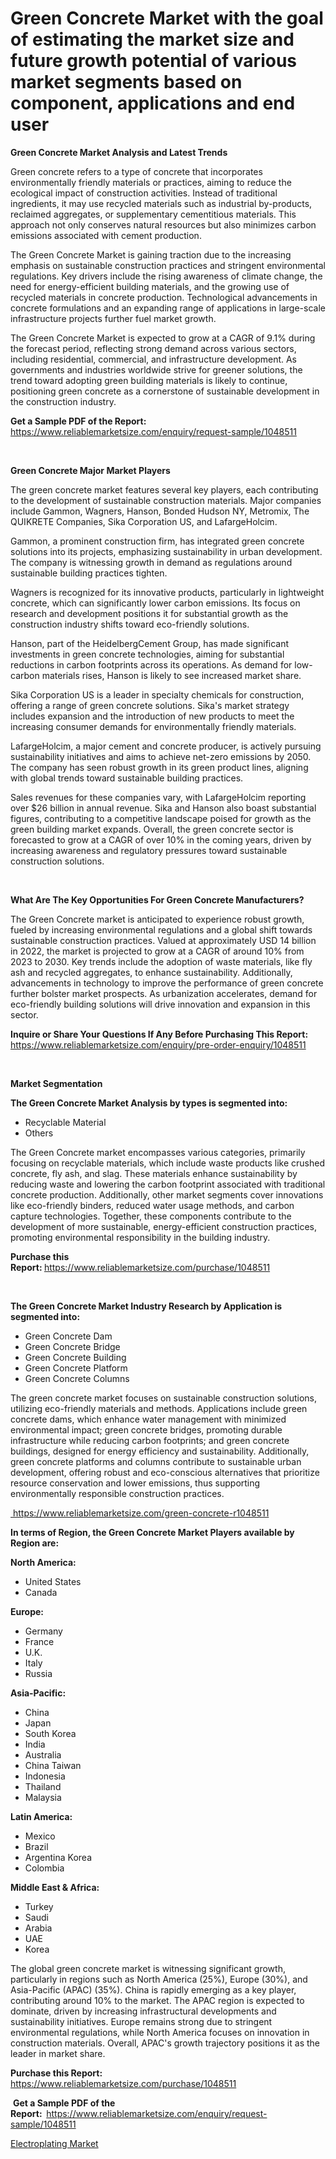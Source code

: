 <p><h1>Green Concrete Market with the goal of estimating the market size and future growth potential of various market segments based on component, applications and end user</h1></p><p><strong>Green Concrete Market Analysis and Latest Trends</strong></p>
<p><p>Green concrete refers to a type of concrete that incorporates environmentally friendly materials or practices, aiming to reduce the ecological impact of construction activities. Instead of traditional ingredients, it may use recycled materials such as industrial by-products, reclaimed aggregates, or supplementary cementitious materials. This approach not only conserves natural resources but also minimizes carbon emissions associated with cement production. </p><p>The Green Concrete Market is gaining traction due to the increasing emphasis on sustainable construction practices and stringent environmental regulations. Key drivers include the rising awareness of climate change, the need for energy-efficient building materials, and the growing use of recycled materials in concrete production. Technological advancements in concrete formulations and an expanding range of applications in large-scale infrastructure projects further fuel market growth. </p><p>The Green Concrete Market is expected to grow at a CAGR of 9.1% during the forecast period, reflecting strong demand across various sectors, including residential, commercial, and infrastructure development. As governments and industries worldwide strive for greener solutions, the trend toward adopting green building materials is likely to continue, positioning green concrete as a cornerstone of sustainable development in the construction industry.</p></p>
<p><strong>Get a Sample PDF of the Report:&nbsp;</strong> <a href="https://www.reliablemarketsize.com/enquiry/request-sample/1048511?utm_campaign=2457&utm_medium=2&utm_source=Github&utm_content=ia&utm_term=01042025&utm_id=green-concrete">https://www.reliablemarketsize.com/enquiry/request-sample/1048511</a></p>
<p>&nbsp;</p>
<p><strong>Green Concrete Major Market Players</strong></p>
<p><p>The green concrete market features several key players, each contributing to the development of sustainable construction materials. Major companies include Gammon, Wagners, Hanson, Bonded Hudson NY, Metromix, The QUIKRETE Companies, Sika Corporation US, and LafargeHolcim.</p><p>Gammon, a prominent construction firm, has integrated green concrete solutions into its projects, emphasizing sustainability in urban development. The company is witnessing growth in demand as regulations around sustainable building practices tighten.</p><p>Wagners is recognized for its innovative products, particularly in lightweight concrete, which can significantly lower carbon emissions. Its focus on research and development positions it for substantial growth as the construction industry shifts toward eco-friendly solutions.</p><p>Hanson, part of the HeidelbergCement Group, has made significant investments in green concrete technologies, aiming for substantial reductions in carbon footprints across its operations. As demand for low-carbon materials rises, Hanson is likely to see increased market share.</p><p>Sika Corporation US is a leader in specialty chemicals for construction, offering a range of green concrete solutions. Sika's market strategy includes expansion and the introduction of new products to meet the increasing consumer demands for environmentally friendly materials.</p><p>LafargeHolcim, a major cement and concrete producer, is actively pursuing sustainability initiatives and aims to achieve net-zero emissions by 2050. The company has seen robust growth in its green product lines, aligning with global trends toward sustainable building practices.</p><p>Sales revenues for these companies vary, with LafargeHolcim reporting over $26 billion in annual revenue. Sika and Hanson also boast substantial figures, contributing to a competitive landscape poised for growth as the green building market expands. Overall, the green concrete sector is forecasted to grow at a CAGR of over 10% in the coming years, driven by increasing awareness and regulatory pressures toward sustainable construction solutions.</p></p>
<p>&nbsp;</p>
<p><strong>What Are The Key Opportunities For Green Concrete Manufacturers?</strong></p>
<p><p>The Green Concrete market is anticipated to experience robust growth, fueled by increasing environmental regulations and a global shift towards sustainable construction practices. Valued at approximately USD 14 billion in 2022, the market is projected to grow at a CAGR of around 10% from 2023 to 2030. Key trends include the adoption of waste materials, like fly ash and recycled aggregates, to enhance sustainability. Additionally, advancements in technology to improve the performance of green concrete further bolster market prospects. As urbanization accelerates, demand for eco-friendly building solutions will drive innovation and expansion in this sector.</p></p>
<p><strong>Inquire or Share Your Questions If Any Before Purchasing This Report:</strong> <a href="https://www.reliablemarketsize.com/enquiry/pre-order-enquiry/1048511?utm_campaign=2457&utm_medium=2&utm_source=Github&utm_content=ia&utm_term=01042025&utm_id=green-concrete">https://www.reliablemarketsize.com/enquiry/pre-order-enquiry/1048511</a></p>
<p>&nbsp;</p>
<p><strong>Market Segmentation</strong></p>
<p><strong>The Green Concrete Market Analysis by types is segmented into:</strong></p>
<p><ul><li>Recyclable Material</li><li>Others</li></ul></p>
<p><p>The Green Concrete market encompasses various categories, primarily focusing on recyclable materials, which include waste products like crushed concrete, fly ash, and slag. These materials enhance sustainability by reducing waste and lowering the carbon footprint associated with traditional concrete production. Additionally, other market segments cover innovations like eco-friendly binders, reduced water usage methods, and carbon capture technologies. Together, these components contribute to the development of more sustainable, energy-efficient construction practices, promoting environmental responsibility in the building industry.</p></p>
<p><strong>Purchase this Report:&nbsp;</strong><a href="https://www.reliablemarketsize.com/purchase/1048511?utm_campaign=2457&utm_medium=2&utm_source=Github&utm_content=ia&utm_term=01042025&utm_id=green-concrete">https://www.reliablemarketsize.com/purchase/1048511</a></p>
<p>&nbsp;</p>
<p><strong>The Green Concrete Market Industry Research by Application is segmented into:</strong></p>
<p><ul><li>Green Concrete Dam</li><li>Green Concrete Bridge</li><li>Green Concrete Building</li><li>Green Concrete Platform</li><li>Green Concrete Columns</li></ul></p>
<p><p>The green concrete market focuses on sustainable construction solutions, utilizing eco-friendly materials and methods. Applications include green concrete dams, which enhance water management with minimized environmental impact; green concrete bridges, promoting durable infrastructure while reducing carbon footprints; and green concrete buildings, designed for energy efficiency and sustainability. Additionally, green concrete platforms and columns contribute to sustainable urban development, offering robust and eco-conscious alternatives that prioritize resource conservation and lower emissions, thus supporting environmentally responsible construction practices.</p></p>
<p><a href="https://www.reliablemarketsize.com/green-concrete-r1048511?utm_campaign=2457&utm_medium=2&utm_source=Github&utm_content=ia&utm_term=01042025&utm_id=green-concrete">&nbsp;https://www.reliablemarketsize.com/green-concrete-r1048511</a></p>
<p><strong>In terms of Region, the Green Concrete Market Players available by Region are:</strong></p>
<p>
    <p> <strong> North America: </strong>
        <ul>
            <li>United States</li>
            <li>Canada</li>
        </ul>
        </p> 
    <p> <strong> Europe: </strong>
        <ul>
            <li>Germany</li>
            <li>France</li>
            <li>U.K.</li>
            <li>Italy</li>
            <li>Russia</li>
        </ul>
        </p> 
    <p> <strong> Asia-Pacific: </strong>
        <ul>
            <li>China</li>
            <li>Japan</li>
            <li>South Korea</li>
            <li>India</li>
            <li>Australia</li>
            <li>China Taiwan</li>
            <li>Indonesia</li>
            <li>Thailand</li>
            <li>Malaysia</li>
        </ul>
        </p> 
    <p> <strong> Latin America: </strong>
        <ul>
            <li>Mexico</li>
            <li>Brazil</li>
            <li>Argentina Korea</li>
            <li>Colombia</li>
        </ul>
        </p> 
    <p> <strong> Middle East & Africa: </strong>
        <ul>
            <li>Turkey</li>
            <li>Saudi</li>
            <li>Arabia</li>
            <li>UAE</li>
            <li>Korea</li>
        </ul>
    </p>
    </p>
<p><p>The global green concrete market is witnessing significant growth, particularly in regions such as North America (25%), Europe (30%), and Asia-Pacific (APAC) (35%). China is rapidly emerging as a key player, contributing around 10% to the market. The APAC region is expected to dominate, driven by increasing infrastructural developments and sustainability initiatives. Europe remains strong due to stringent environmental regulations, while North America focuses on innovation in construction materials. Overall, APAC's growth trajectory positions it as the leader in market share.</p></p>
<p><strong>Purchase this Report: </strong><a href="https://www.reliablemarketsize.com/purchase/1048511?utm_campaign=2457&utm_medium=2&utm_source=Github&utm_content=ia&utm_term=01042025&utm_id=green-concrete">https://www.reliablemarketsize.com/purchase/1048511</a></p>
<p>&nbsp;<strong>Get a Sample PDF of the Report:&nbsp;&nbsp;</strong><a href="https://www.reliablemarketsize.com/enquiry/request-sample/1048511?utm_campaign=2457&utm_medium=2&utm_source=Github&utm_content=ia&utm_term=01042025&utm_id=green-concrete">https://www.reliablemarketsize.com/enquiry/request-sample/1048511</a></p>
<p><strong></strong></p>
<p><p><a href="https://github.com/cheryjhonson/Market-Research-Report-List-1/blob/main/electroplating-market.md?utm_campaign=2457&utm_medium=2&utm_source=Github&utm_content=ia&utm_term=01042025&utm_id=green-concrete">Electroplating Market</a></p></p>